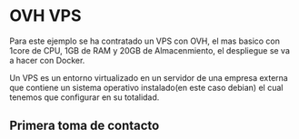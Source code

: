 # OVH VPS
Para este ejemplo se ha contratado un VPS con OVH, el mas basico con 1core de CPU, 1GB de RAM y 20GB de Almacenmiento, el despliegue se va a hacer con Docker.

Un VPS es un entorno virtualizado en un servidor de una empresa externa que contiene un sistema operativo instalado(en este caso debian) el cual tenemos que configurar en su totalidad.

## Primera toma de contacto 

